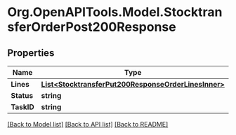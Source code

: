 # Org.OpenAPITools.Model.StocktransferOrderPost200Response

## Properties

Name | Type | Description | Notes
------------ | ------------- | ------------- | -------------
**Lines** | [**List&lt;StocktransferPut200ResponseOrderLinesInner&gt;**](StocktransferPut200ResponseOrderLinesInner.md) |  | [optional] 
**Status** | **string** |  | [optional] 
**TaskID** | **string** |  | [optional] 

[[Back to Model list]](../README.md#documentation-for-models) [[Back to API list]](../README.md#documentation-for-api-endpoints) [[Back to README]](../README.md)

